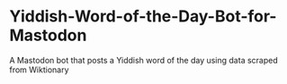 # Yiddish-Word-of-the-Day-Bot-for-Mastodon
A Mastodon bot that posts a Yiddish word of the day using data scraped from Wiktionary
